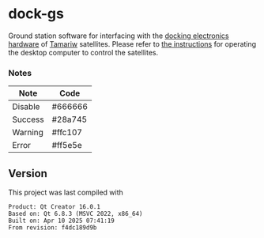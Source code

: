 # dock-gs

Ground station software for interfacing with the [docking electronics hardware](https://github.com/tamariw/docking-stm) of [Tamariw](https://de.wikipedia.org/wiki/Tamariw) satellites. Please refer to [the instructions](desktop.md) for operating the desktop computer to control the satellites.

### Notes

| Note    |    Code   |
| ------- | --------- |
| Disable | #666666 |
| Success | #28a745 |
| Warning | #ffc107 |
| Error   | #ff5e5e |

## Version

This project was last compiled with

```
Product: Qt Creator 16.0.1
Based on: Qt 6.8.3 (MSVC 2022, x86_64)
Built on: Apr 10 2025 07:41:19
From revision: f4dc189d9b
```

